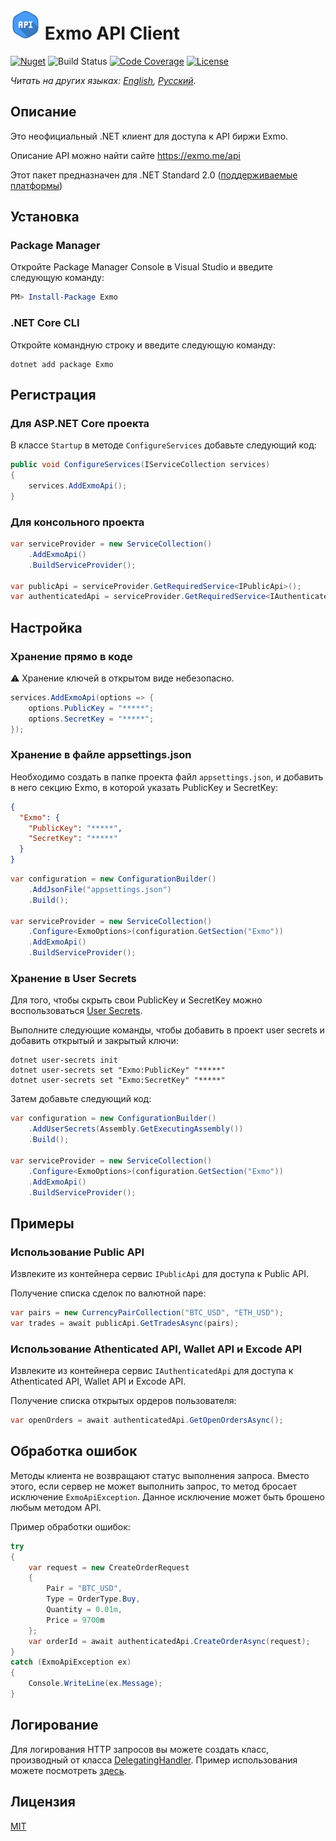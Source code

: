 # <img src="PackageIcon.svg" width="48"> Exmo API Client

[![Nuget](https://img.shields.io/nuget/v/Exmo)](https://www.nuget.org/packages/Exmo/)
![Build Status](https://img.shields.io/github/workflow/status/Brainman643/Exmo/Build/master)
[![Code Coverage](https://img.shields.io/coveralls/github/Brainman643/Exmo/master)](https://coveralls.io/github/Brainman643/Exmo?branch=master)
[![License](https://img.shields.io/github/license/Brainman643/Exmo)](LICENSE)

*Читать на других языках: [English](README.md), [Русский](README.ru.md).*

## Описание

Это неофициальный .NET клиент для доступа к API биржи Exmo.

Описание API можно найти сайте <https://exmo.me/api>

Этот пакет предназначен для .NET Standard 2.0 ([поддерживаемые платформы](https://docs.microsoft.com/ru-ru/dotnet/standard/net-standard#net-implementation-support))

## Установка

### Package Manager

Откройте Package Manager Console в Visual Studio и введите следующую команду:

```powershell
PM> Install-Package Exmo
```

### .NET Core CLI

Откройте командную строку и введите следующую команду:

```shell
dotnet add package Exmo
```

## Регистрация

### Для ASP.NET Core проекта

В классе `Startup` в методе `ConfigureServices` добавьте следующий код:

```cs
public void ConfigureServices(IServiceCollection services)
{
    services.AddExmoApi();
}
```

### Для консольного проекта

```cs
var serviceProvider = new ServiceCollection()
    .AddExmoApi()
    .BuildServiceProvider();

var publicApi = serviceProvider.GetRequiredService<IPublicApi>();
var authenticatedApi = serviceProvider.GetRequiredService<IAuthenticatedApi>();
```

## Настройка

### Хранение прямо в коде

⚠️ Хранение ключей в открытом виде небезопасно.

```cs
services.AddExmoApi(options => {
    options.PublicKey = "*****";
    options.SecretKey = "*****";
});
```

### Хранение в файле appsettings.json

Необходимо создать в папке проекта файл `appsettings.json`, и добавить в него секцию Exmo, в которой указать PublicKey и SecretKey:

```json
{
  "Exmo": {
    "PublicKey": "*****",
    "SecretKey": "*****"
  }
}
```

```cs
var configuration = new ConfigurationBuilder()
    .AddJsonFile("appsettings.json")
    .Build();

var serviceProvider = new ServiceCollection()
    .Configure<ExmoOptions>(configuration.GetSection("Exmo"))
    .AddExmoApi()
    .BuildServiceProvider();
```

### Хранение в User Secrets

Для того, чтобы скрыть свои PublicKey и SecretKey можно воспользоваться [User Secrets](https://docs.microsoft.com/ru-ru/aspnet/core/security/app-secrets).

Выполните следующие команды, чтобы добавить в проект user secrets и добавить открытый и закрытый ключи:

```shell
dotnet user-secrets init
dotnet user-secrets set "Exmo:PublicKey" "*****"
dotnet user-secrets set "Exmo:SecretKey" "*****"
```

Затем добавьте следующий код:

```cs
var configuration = new ConfigurationBuilder()
    .AddUserSecrets(Assembly.GetExecutingAssembly())
    .Build();

var serviceProvider = new ServiceCollection()
    .Configure<ExmoOptions>(configuration.GetSection("Exmo"))
    .AddExmoApi()
    .BuildServiceProvider();
```

## Примеры

### Использование Public API

Извлеките из контейнера сервис `IPublicApi` для доступа к Public API.

Получение списка сделок по валютной паре:

```cs
var pairs = new CurrencyPairCollection("BTC_USD", "ETH_USD");
var trades = await publicApi.GetTradesAsync(pairs);
```

### Использование Athenticated API, Wallet API и Excode API

Извлеките из контейнера сервис `IAuthenticatedApi` для доступа к Athenticated API, Wallet API и Excode API.

Получение списка открытых ордеров пользователя:

```cs
var openOrders = await authenticatedApi.GetOpenOrdersAsync();
```

## Обработка ошибок

Методы клиента не возвращают статус выполнения запроса. Вместо этого, если сервер не может выполнить запрос, то метод бросает исключение `ExmoApiException`. Данное исключение может быть брошено любым методом API.

Пример обработки ошибок:

```cs
try
{
    var request = new CreateOrderRequest
    {
        Pair = "BTC_USD",
        Type = OrderType.Buy,
        Quantity = 0.01m,
        Price = 9700m
    };
    var orderId = await authenticatedApi.CreateOrderAsync(request);
}
catch (ExmoApiException ex)
{
    Console.WriteLine(ex.Message);
}
```

## Логирование

Для логирования HTTP запросов вы можете создать класс, производный от класса [DelegatingHandler](https://docs.microsoft.com/ru-ru/dotnet/api/system.net.http.delegatinghandler). Пример использования можете посмотреть [здесь](Sample).

## Лицензия

[MIT](LICENSE)
